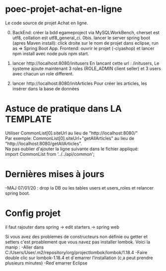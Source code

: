 # poec-projet-achat-en-ligne
Le code source de projet Achat en ligne. 

0. BackEnd: créer la bdd egameproject via MySQLWorkBench, cherset est utf8, collation est utf8_general_ci.
            0bis. lancer le server spring boot (apres Maven install): click droite sur le nom de projet dans eclipse, run as => Spring               Boot App.
   Frontend: ouvrir le projet (-ciyashop) et lancer npm install avec node puis npm start. 


1. lancer http://localhost:8080/initusers
En lancant cette url : /initusers, Le systeme ajoute maintenant 3 roles (ROLE_ADMIN client seller) et 3 users avec chacun un role different. 
2. lancer http://localhost:8080/initArticles
Pour créer les articles, les insérer dans la base de données



# Astuce de pratique dans LA TEMPLATE

Utiliser CommonList[0].siteUrl au lieu de "http://localhost:8080/"<br>
Par exemple: CommonList[0].siteUrl+"getAllArticles" au lieu de "http://localhost:8080/getAllArticles".<br>
Na pas oublier d'ajouter la ligne suivante dans le fichier appliqué:<br>
import CommonList from '../../api/common';


# Dernières mises à jours
-MAJ 07/01/20 : drop la DB ou les tables users et users_roles et relancer spring boot.




# Config projet
il faut rajouter dans spring -> edit starters -> spring web

Si vous avez des problemes de constructeurs non définie ou getter et setters c'est proablement que vous navez pas installer lombok.
Voici la manip :
-Aller dans C:/Users/User/.m2/repository/org/projectlombok/lombok/1.18.4
-Faire double clic sur lombok-1.18.4 et d´emarrer l’installation (c¸a peut prendre plusieurs minutes)
-Red´emarrer Eclipse
